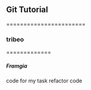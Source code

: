 ## Git Tutorial
=======================
### tribeo
=============
##### Framgia

code for my task
refactor code